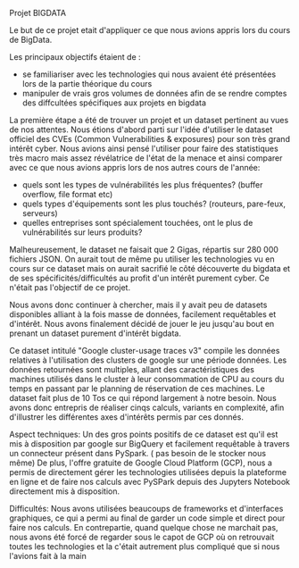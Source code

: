 Projet BIGDATA

Le but de ce projet etait d'appliquer ce que nous avions appris lors du cours de BigData. 

Les principaux objectifs étaient de :
  -  se familiariser avec les technologies qui nous avaient été présentées lors de la partie théorique du cours
  -  manipuler de vrais gros volumes de données afin de se rendre comptes des diffcultées spécifiques aux projets en bigdata

La première étape a été de trouver un projet et un dataset pertinent au vues de nos attentes. Nous étions d'abord parti sur l'idée d'utiliser le dataset officiel des CVEs (Common Vulnerabilities & exposures) pour son très grand intérêt cyber.
Nous avions ainsi pensé l'utiliser pour faire des statistiques très macro mais assez révélatrice de l'état de la menace et ainsi comparer avec ce que nous avions appris lors de nos autres cours de l'année:
  -  quels sont les types de vulnérabilités les plus fréquentes? (buffer overflow, file format etc)
  -  quels types d'équipements sont les plus touchés? (routeurs, pare-feux, serveurs)
  -  quelles entreprises sont spécialement touchées, ont le plus de vulnérabilités sur leurs produits?

Malheureusement, le dataset ne faisait que 2 Gigas, répartis sur 280 000 fichiers JSON. On aurait tout de même pu utiliser les technologies vu en cours sur ce dataset mais on aurait sacrifié le côté découverte du bigdata et de ses spécificités/difficultés au profit d'un intérêt purement cyber.
Ce n'était pas l'objectif de ce projet.

Nous avons donc continuer à chercher, mais il y avait peu de datasets disponibles alliant à la fois masse de données, facilement requêtables et d'intérêt.
Nous avons finalement décidé de jouer le jeu jusqu'au bout en prenant un dataset purement d'intérêt bigdata.

Ce dataset intitulé "Google cluster-usage traces v3" compile les données relatives à l'utilisation des clusters de google sur une période données.
Les données retournées sont multiples, allant des caractéristiques des machines utilisés dans le cluster à leur consommation de CPU au cours du temps en passant par le planning de réservation de ces machines.
Le dataset fait plus de 10 Tos ce qui répond largement à notre besoin. 
Nous avons donc entrepris de réaliser cinqs calculs, variants en complexité, afin d'illustrer les différentes axes d'intérêts permis par ces donnés.

Aspect techniques:
Un des gros points positifs de ce dataset est qu'il est mis à disposition par google sur BigQuery et facilement requêtable à travers un connecteur présent dans PySpark. ( pas besoin de le stocker nous même)
De plus, l'offre gratuite de Google Cloud Platform (GCP), nous a permis de directement gérer les technologies utilisées depuis la plateforme en ligne et de faire nos calculs avec PySPark depuis des Jupyters Notebook directement mis à disposition.

Difficultés:
Nous avons utilisées beaucoups de frameworks et d'interfaces graphiques, ce qui a permi au final de garder un code simple et direct pour faire nos calculs. 
En contrepartie, quand quelque chose ne marchait pas, nous avons été forcé de regarder sous le capot de GCP où on retrouvait toutes les technologies et la c'était autrement plus compliqué que si nous l'avions fait à la main

